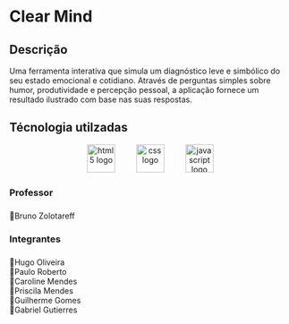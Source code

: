 <h1 align="left">Clear Mind</h1>

###

<h2>Descrição</h2>
<p>Uma ferramenta interativa que simula um diagnóstico leve e simbólico do seu estado emocional e cotidiano. Através de perguntas simples sobre humor, produtividade e percepção pessoal, a aplicação fornece um resultado ilustrado com base nas suas respostas.
</p>

<h2>Técnologia utilzadas</h2>

<div align="center">
  <img src="https://cdn.jsdelivr.net/gh/devicons/devicon/icons/html5/html5-plain-wordmark.svg" height="50" alt="html5 logo"  />
  <img width="30" />
  <img src="https://cdn.jsdelivr.net/gh/devicons/devicon/icons/css3/css3-plain-wordmark.svg" height="50" alt="css logo"  />
  <img width="30" />
  <img src="https://cdn.jsdelivr.net/gh/devicons/devicon/icons/javascript/javascript-original.svg" height="50" alt="javascript logo"  />
</div>

###

###

<h3 align="left">Professor</h3>

###

<p align="left">👤Bruno Zolotareff</p>

###

<h3 align="left">Integrantes</h3>

###

<p align="left">👤Hugo Oliveira<br>👤Paulo Roberto<br>👤Caroline Mendes<br>👤Priscila Mendes<br>👤Guilherme Gomes<br>👤Gabriel Gutierres</p>

###
